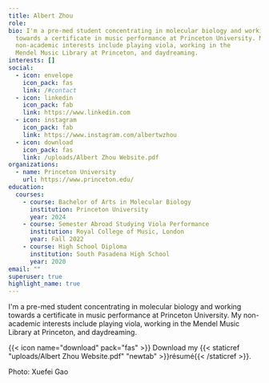 ```yaml
---
title: Albert Zhou
role: 
bio: I'm a pre-med student concentrating in molecular biology and working
  towards a certificate in music performance at Princeton University. My
  non-academic interests include playing viola, working in the
  Mendel Music Library at Princeton, and daydreaming.
interests: []
social:
  - icon: envelope
    icon_pack: fas
    link: /#contact
  - icon: linkedin
    icon_pack: fab
    link: https://www.linkedin.com
  - icon: instagram
    icon_pack: fab
    link: https://www.instagram.com/albertwzhou
  - icon: download
    icon_pack: fas
    link: /uploads/Albert Zhou Website.pdf
organizations:
  - name: Princeton University
    url: https://www.princeton.edu/
education:
  courses:
    - course: Bachelor of Arts in Molecular Biology
      institution: Princeton University
      year: 2024
    - course: Semester Abroad Studying Viola Performance
      institution: Royal College of Music, London
      year: Fall 2022
    - course: High School Diploma
      institution: South Pasadena High School
      year: 2020
email: ""
superuser: true
highlight_name: true
---
```

I'm a pre-med student concentrating in molecular biology and working towards a certificate in music performance at Princeton University. My non-academic interests include playing viola, working in the Mendel Music Library at Princeton, and daydreaming.

{{< icon name="download" pack="fas" >}} Download my {{< staticref "uploads/Albert Zhou Website.pdf" "newtab" >}}résumé{{< /staticref >}}.

Photo: Xuefei Gao

